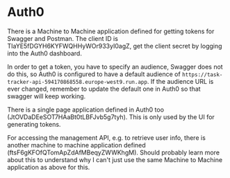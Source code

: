 # Auth0

There is a Machine to Machine application defined for getting tokens for Swagger and Postman. The client ID is TIaYE5fDGYH6KYFWQHHyWOr933yI0agZ, get the client secret by logging into the Auth0 dashboard.

In order to get a token, you have to specify an audience, Swagger does not do this, so Auth0 is configured to have a default audience of `https://task-tracker-api-594170868558.europe-west9.run.app`. If the audience URL is ever changed, remember to update the default one in Auth0 so that swagger will keep working.

There is a single page application defined in Auth0 too (JtOVDaDEeSOT7HAaBt0tLBFJvb5g7tyh). This is only used by the UI for generating tokens.

For accessing the management API, e.g. to retrieve user info, there is another machine to machine application defined (ftsF6gKFOfQTomApZdAfMBeqyZWWKhgM). Should probably learn more about this to understand why I can't just use the same Machine to Machine application as above for this.